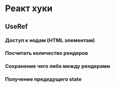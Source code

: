 # Реакт хуки

## UseRef

### Доступ к нодам (HTML элементам)

### Посчитать количество рендеров

### Сохранение чего либо между рендерами

### Получение предедущего state
